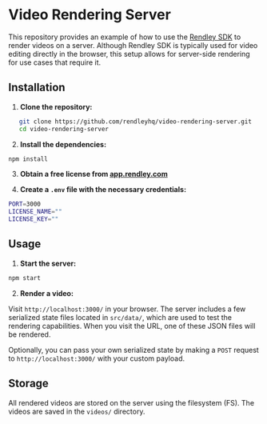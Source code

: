 # Video Rendering Server

This repository provides an example of how to use the [Rendley SDK](https://rendley.com/) to render videos on a server. Although Rendley SDK is typically used for video editing directly in the browser, this setup allows for server-side rendering for use cases that require it.

## Installation

1. **Clone the repository:**

```bash
   git clone https://github.com/rendleyhq/video-rendering-server.git
   cd video-rendering-server
```

2. **Install the dependencies:**

```bash
npm install
```

3. **Obtain a free license from [app.rendley.com](https://app.rendley.com/)**

4. **Create a `.env` file with the necessary credentials:**

```bash
PORT=3000
LICENSE_NAME=""
LICENSE_KEY=""
```

## Usage

1. **Start the server:**

```bash
npm start
```

2. **Render a video:**

Visit `http://localhost:3000/` in your browser. The server includes a few serialized state files located in `src/data/`, which are used to test the rendering capabilities. When you visit the URL, one of these JSON files will be rendered.

Optionally, you can pass your own serialized state by making a `POST` request to `http://localhost:3000/` with your custom payload.

## Storage

All rendered videos are stored on the server using the filesystem (FS). The videos are saved in the `videos/` directory.
